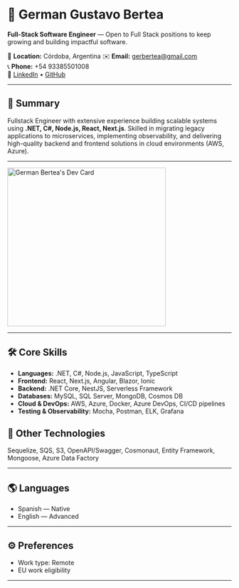 # 👋 German Gustavo Bertea
**Full‑Stack Software Engineer** — Open to Full Stack positions to keep growing and building impactful software.

📍 **Location:** Córdoba, Argentina 
✉️ **Email:** [gerbertea@gmail.com](mailto:gerbertea@gmail.com)  
📞 **Phone:** +54 93385501008  
🔗 [LinkedIn](https://www.linkedin.com/in/germanbertea/) • [GitHub](https://github.com/gergusber)

---

## 🚀 Summary
Fullstack Engineer with extensive experience building scalable systems using **.NET, C#, Node.js, React, Next.js**. Skilled in migrating legacy applications to microservices, implementing observability, and delivering high-quality backend and frontend solutions in cloud environments (AWS, Azure).

---

<a href="https://app.daily.dev/gertea"><img src="https://api.daily.dev/devcards/v2/JK0j0KN2AFMdHRAynWUZg.png?r=xq5" width="356" alt="German Bertea's Dev Card"/></a>

---

## 🛠️ Core Skills
- **Languages:** .NET, C#, Node.js, JavaScript, TypeScript
- **Frontend:** React, Next.js, Angular, Blazor, Ionic
- **Backend:** .NET Core, NestJS, Serverless Framework
- **Databases:** MySQL, SQL Server, MongoDB, Cosmos DB
- **Cloud & DevOps:** AWS, Azure, Docker, Azure DevOps, CI/CD pipelines
- **Testing & Observability:** Mocha, Postman, ELK, Grafana

## 🔧 Other Technologies
Sequelize, SQS, S3, OpenAPI/Swagger, Cosmonaut, Entity Framework, Mongoose, Azure Data Factory

---

## 🌎 Languages
- Spanish — Native
- English — Advanced

---

## ⚙️ Preferences
- Work type: Remote
- EU work eligibility

---


